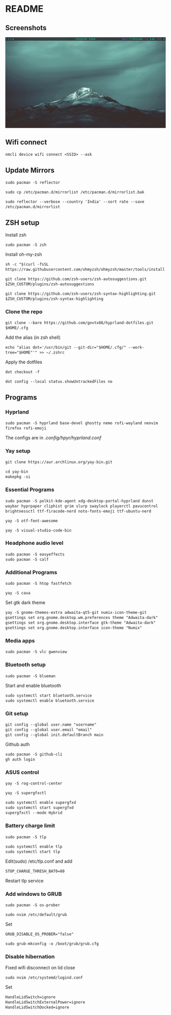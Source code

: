# README

## Screenshots

![Screenshot 1](Screenshots/sshot1.png)

## Wifi connect

```
nmcli device wifi connect <SSID> --ask
```

## Update Mirrors

```
sudo pacman -S reflector
```

```
sudo cp /etc/pacman.d/mirrorlist /etc/pacman.d/mirrorlist.bak
```

```
sudo reflector --verbose --country 'India' --sort rate --save /etc/pacman.d/mirrorlist
```

## ZSH setup

Install zsh

```
sudo pacman -S zsh
```

Install oh-my-zsh

```
sh -c "$(curl -fsSL https://raw.githubusercontent.com/ohmyzsh/ohmyzsh/master/tools/install.sh)"
```

```
git clone https://github.com/zsh-users/zsh-autosuggestions.git $ZSH_CUSTOM/plugins/zsh-autosuggestions
```

```
git clone https://github.com/zsh-users/zsh-syntax-highlighting.git $ZSH_CUSTOM/plugins/zsh-syntax-highlighting
```

### Clone the repo

```
git clone --bare https://github.com/govtx86/hyprland-dotfiles.git $HOME/.cfg
```

Add the alias (in zsh shell)

```
echo "alias dot='/usr/bin/git --git-dir="$HOME/.cfg/" --work-tree="$HOME"'" >> ~/.zshrc
```

Apply the dotfiles

```
dot checkout -f
```

```
dot config --local status.showUntrackedFiles no
```

## Programs

### Hyprland

```
sudo pacman -S hyprland base-devel ghostty nemo rofi-wayland neovim firefox rofi-emoji
```

The configs are in *.config/hpyr/hyprland.conf*

### Yay setup

```
git clone https://aur.archlinux.org/yay-bin.git
```

```
cd yay-bin
makepkg -si
```

### Essential Programs

```
sudo pacman -S polkit-kde-agent xdg-desktop-portal-hyprland dunst waybar hyprpaper cliphist grim slurp swaylock playerctl pavucontrol brightnessctl ttf-firacode-nerd noto-fonts-emoji ttf-ubuntu-nerd
```

```
yay -S otf-font-awesome
```

```
yay -S visual-studio-code-bin
```

### Headphone audio level

```
sudo pacman -S easyeffects
sudo pacman -S calf
```

### Additional Programs

```
sudo pacman -S htop fastfetch
```

```
yay -S cava
```

Set gtk dark theme

```
yay -S gnome-themes-extra adwaita-qt5-git numix-icon-theme-git
gsettings set org.gnome.desktop.wm.preferences theme "Adwaita-dark"
gsettings set org.gnome.desktop.interface gtk-theme "Adwaita-dark"
gsettings set org.gnome.desktop.interface icon-theme "Numix"
```

### Media apps

```
sudo pacman -S vlc gwenview
```

### Bluetooth setup

```
sudo pacman -S blueman
```

Start and enable bluetooth

```
sudo systemctl start bluetooth.service
sudo systemctl enable bluetooth.service
```

### Git setup

```
git config --global user.name "username"
git config --global user.email "email"
git config --global init.defaultBranch main
```

Github auth

```
sudo pacman -S github-cli
gh auth login
```

### ASUS control

```
yay -S rog-control-center
```

```
yay -S supergfxctl
```

```
sudo systemctl enable supergfxd
sudo systemctl start supergfxd
supergfxctl --mode Hybrid
```

### Battery charge limit

```
sudo pacman -S tlp
```

```
sudo systemctl enable tlp
sudo systemctl start tlp
```

Edit(sudo) /etc/tlp.conf and add

```
STOP_CHARGE_THRESH_BAT0=80
```

Restart tlp service

### Add windows to GRUB

```
sudo pacman -S os-prober
```

```
sudo nvim /etc/default/grub
```

Set

```
GRUB_DISABLE_OS_PROBER="false"
```

```
sudo grub-mkconfig -o /boot/grub/grub.cfg
```

### Disable hibernation

Fixed wifi disconnect on lid close

```
sudo nvim /etc/systemd/logind.conf
```

Set

```
HandleLidSwitch=ignore
HandleLidSwitchExternalPower=ignore
HandleLidSwitchDocked=ignore
```
